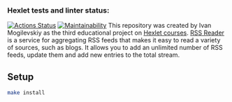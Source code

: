 ### Hexlet tests and linter status:

[![Actions Status](https://github.com/IvanMogilevskiy/frontend-project-lvl3/workflows/hexlet-check/badge.svg)](https://github.com/IvanMogilevskiy/frontend-project-lvl3/actions)
[![Maintainability](https://api.codeclimate.com/v1/badges/5976c03d2cf14ca88c3a/maintainability)](https://codeclimate.com/github/IvanMogilevskiy/frontend-project-lvl3/maintainability)
This repository was created by Ivan Mogilevskiy as the third educational project on [Hexlet courses](https://ru.hexlet.io/pages/about?utm_source=github&utm_medium=link&utm_campaign=nodejs-package). [RSS Reader](https://frontend-project-lvl3-three-drab.vercel.app/) is a service for aggregating RSS feeds that makes it easy to read a variety of sources, such as blogs. It allows you to add an unlimited number of RSS feeds, update them and add new entries to the total stream.

## Setup

```sh
make install
```
